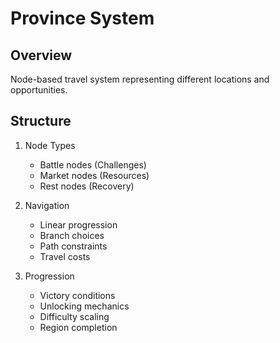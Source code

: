 # Province System

## Overview
Node-based travel system representing different locations and opportunities.

## Structure
1. Node Types
   - Battle nodes (Challenges)
   - Market nodes (Resources)
   - Rest nodes (Recovery)

2. Navigation
   - Linear progression
   - Branch choices
   - Path constraints
   - Travel costs

3. Progression
   - Victory conditions
   - Unlocking mechanics
   - Difficulty scaling
   - Region completion